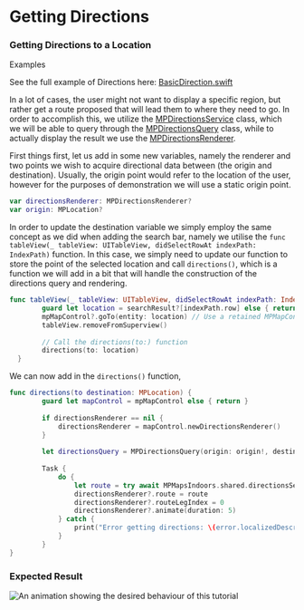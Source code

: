 # Getting Directions

### Getting Directions to a Location[​](https://docs.mapsindoors.com/getting-started/ios/v4/directions#getting-directions-to-a-location) <a href="#getting-directions-to-a-location" id="getting-directions-to-a-location"></a>

Examples

See the full example of Directions here: [BasicDirection.swift](https://github.com/MapsPeople/MapsIndoorsSDK-iOS-Examples/blob/main/MapsIndoorsSDK-iOS-Examples/Getting%20Started/BasicDirection.swift)

In a lot of cases, the user might not want to display a specific region, but rather get a route proposed that will lead them to where they need to go. In order to accomplish this, we utilize the [MPDirectionsService](https://app.mapsindoors.com/mapsindoors/reference/ios/v4-doc/documentation/mapsindoors/mpdirectionsservice) class, which we will be able to query through the [MPDirectionsQuery](https://app.mapsindoors.com/mapsindoors/reference/ios/v4-doc/documentation/mapsindoors/mpdirectionsquery) class, while to actually display the result we use the [MPDirectionsRenderer](https://app.mapsindoors.com/mapsindoors/reference/ios/v4-doc/documentation/mapsindoors/mpdirectionsrenderer).

First things first, let us add in some new variables, namely the renderer and two points we wish to acquire directional data between (the origin and destination). Usually, the origin point would refer to the location of the user, however for the purposes of demonstration we will use a static origin point.

```swift
var directionsRenderer: MPDirectionsRenderer?
var origin: MPLocation?
```

In order to update the destination variable we simply employ the same concept as we did when adding the search bar, namely we utilise the `func tableView(_ tableView: UITableView, didSelectRowAt indexPath: IndexPath)` function. In this case, we simply need to update our function to store the point of the selected location and call `directions()`, which is a function we will add in a bit that will handle the construction of the directions query and rendering.

```swift
func tableView(_ tableView: UITableView, didSelectRowAt indexPath: IndexPath) {
        guard let location = searchResult?[indexPath.row] else { return }
        mpMapControl?.goTo(entity: location) // Use a retained MPMapControl object
        tableView.removeFromSuperview()
        
        // Call the directions(to:) function
        directions(to: location)
  }
```

We can now add in the `directions()` function,

```swift
func directions(to destination: MPLocation) {
        guard let mapControl = mpMapControl else { return }
        
        if directionsRenderer == nil {
            directionsRenderer = mapControl.newDirectionsRenderer()
        }
        
        let directionsQuery = MPDirectionsQuery(origin: origin!, destination: destination)
        
        Task {
            do {
                let route = try await MPMapsIndoors.shared.directionsService.routingWith(query: directionsQuery)
                directionsRenderer?.route = route
                directionsRenderer?.routeLegIndex = 0
                directionsRenderer?.animate(duration: 5)
            } catch {
                print("Error getting directions: \(error.localizedDescription)")
            }
        }
}
```

### Expected Result[​](https://docs.mapsindoors.com/getting-started/ios/v4/directions#expected-result) <a href="#expected-result" id="expected-result"></a>

![An animation showing the desired behaviour of this tutorial](https://docs.mapsindoors.com/img/getting-started/ios\_directions.gif)

